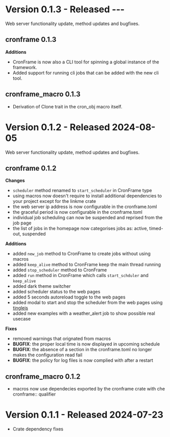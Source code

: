 # Version 0.1.3 - Released ---
Web server functionality update, method updates and bugfixes.

## cronframe 0.1.3
**Additions**
- CronFrame is now also a CLI tool for spinning a global instance of the framework.
- Added support for running cli jobs that can be added with the new cli tool.

## cronframe_macro 0.1.3
- Derivation of Clone trait in the cron_obj macro itself.

<!-- version separator -->

# Version 0.1.2 - Released 2024-08-05
Web server functionality update, method updates and bugfixes.

## cronframe 0.1.2
**Changes**
- `scheduler` method renamed to `start_scheduler` in CronFrame type
- using macros now doesn't require to install additional dependencies to your project except for the linkme crate
- the web server ip address is now configurable in the cronframe.toml
- the graceful period is now configurable in the cronframe.toml
- individual job scheduling can now be suspended and reprised from the job page
- the list of jobs in the homepage now categorises jobs as: active, timed-out, suspended

**Additions**
- added `new_job` method to CronFrame to create jobs without using macros
- added `keep_alive` method to CronFrame keep the main thread running
- added `stop_scheduler` method to CronFrame
- added `run` method in CronFrame which calls `start_schduler` and `keep_alive`
- added dark theme switcher 
- added scheduler status to the web pages
- added 5 seconds autoreload toggle to the web pages
- added modal to start and stop the scheduler from the web pages using [tinglejs](https://tingle.robinparisi.com/)
- added new examples with a weather_alert job to show possible real usecase 

**Fixes**
- removed warnings that orignated from macros
- **BUGFIX**: the proper local time is now displayed in upcoming schedule
- **BUGFIX**: the absence of a section in the cronframe.toml no longer makes the configuration read fail
- **BUGFIX**: the policy for log files is now complied with after a restart

## cronframe_macro 0.1.2
- macros now use dependecies exported by the cronframe crate with che cronframe:: qualifier

<!-- version separator -->

# Version 0.1.1 - Released 2024-07-23
- Crate dependency fixes
